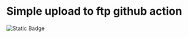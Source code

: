 # Simple upload to ftp github action
![Static Badge](https://img.shields.io/badge/ZLMTech-GitPush-blue?style=flat-square)

